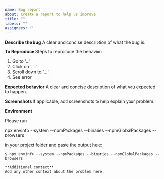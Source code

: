 ```yaml
---
name: Bug report
about: Create a report to help us improve
title: ""
labels: ""
assignees: ""
---
```


**Describe the bug**
A clear and concise description of what the bug is.

**To Reproduce**
Steps to reproduce the behavior:

1. Go to '...'
2. Click on '....'
3. Scroll down to '....'
4. See error

**Expected behavior**
A clear and concise description of what you expected to happen.

**Screenshots**
If applicable, add screenshots to help explain your problem.

**Environment**

Please run

  npx envinfo --system --npmPackages --binaries --npmGlobalPackages --browsers

in your project folder and paste the output here:

```
$ npx envinfo --system --npmPackages --binaries --npmGlobalPackages --browsers

**Additional context**
Add any other context about the problem here.
